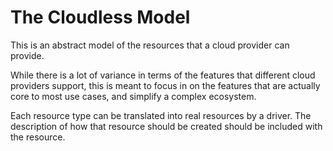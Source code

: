 # The Cloudless Model

This is an abstract model of the resources that a cloud provider can provide.

While there is a lot of variance in terms of the features that different cloud
providers support, this is meant to focus in on the features that are actually
core to most use cases, and simplify a complex ecosystem.

Each resource type can be translated into real resources by a driver.  The
description of how that resource should be created should be included with the
resource.
